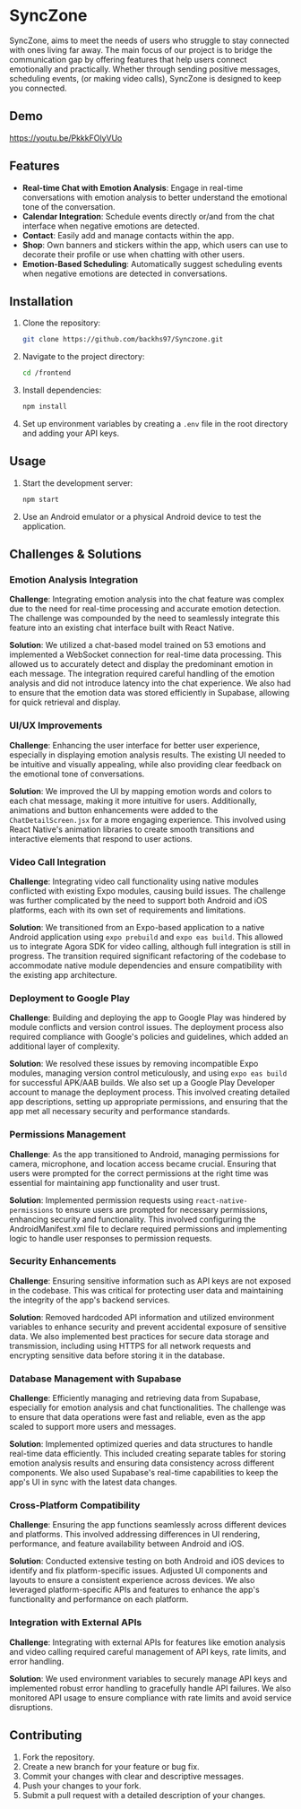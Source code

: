 # SyncZone

SyncZone, aims to meet the needs of users who struggle to stay connected with ones living far away. The main focus of our project is to bridge the communication gap by offering features that help users connect emotionally and practically. Whether through sending positive messages, scheduling events, (or making video calls), SyncZone is designed to keep you connected.

## Demo

https://youtu.be/PkkkFOlyVUo

## Features

- **Real-time Chat with Emotion Analysis**: Engage in real-time conversations with emotion analysis to better understand the emotional tone of the conversation.
- **Calendar Integration**: Schedule events directly or/and from the chat interface when negative emotions are detected.
- **Contact**: Easily add and manage contacts within the app.
- **Shop**: Own banners and stickers within the app, which users can use to decorate their profile or use when chatting with other users.
- **Emotion-Based Scheduling**: Automatically suggest scheduling events when negative emotions are detected in conversations.

## Installation

1. Clone the repository:
   ```bash
   git clone https://github.com/backhs97/Synczone.git
   ```
2. Navigate to the project directory:
   ```bash
   cd /frontend
   ```
3. Install dependencies:
   ```bash
   npm install
   ```
4. Set up environment variables by creating a `.env` file in the root directory and adding your API keys.

## Usage

1. Start the development server:
   ```bash
   npm start
   ```
2. Use an Android emulator or a physical Android device to test the application.

## Challenges & Solutions

### Emotion Analysis Integration

**Challenge**: Integrating emotion analysis into the chat feature was complex due to the need for real-time processing and accurate emotion detection. The challenge was compounded by the need to seamlessly integrate this feature into an existing chat interface built with React Native.

**Solution**: We utilized a chat-based model trained on 53 emotions and implemented a WebSocket connection for real-time data processing. This allowed us to accurately detect and display the predominant emotion in each message. The integration required careful handling of the emotion analysis and did not introduce latency into the chat experience. We also had to ensure that the emotion data was stored efficiently in Supabase, allowing for quick retrieval and display.

### UI/UX Improvements

**Challenge**: Enhancing the user interface for better user experience, especially in displaying emotion analysis results. The existing UI needed to be intuitive and visually appealing, while also providing clear feedback on the emotional tone of conversations.

**Solution**: We improved the UI by mapping emotion words and colors to each chat message, making it more intuitive for users. Additionally, animations and button enhancements were added to the `ChatDetailScreen.jsx` for a more engaging experience. This involved using React Native's animation libraries to create smooth transitions and interactive elements that respond to user actions.

### Video Call Integration

**Challenge**: Integrating video call functionality using native modules conflicted with existing Expo modules, causing build issues. The challenge was further complicated by the need to support both Android and iOS platforms, each with its own set of requirements and limitations.

**Solution**: We transitioned from an Expo-based application to a native Android application using `expo prebuild` and `expo eas build`. This allowed us to integrate Agora SDK for video calling, although full integration is still in progress. The transition required significant refactoring of the codebase to accommodate native module dependencies and ensure compatibility with the existing app architecture.

### Deployment to Google Play

**Challenge**: Building and deploying the app to Google Play was hindered by module conflicts and version control issues. The deployment process also required compliance with Google's policies and guidelines, which added an additional layer of complexity.

**Solution**: We resolved these issues by removing incompatible Expo modules, managing version control meticulously, and using `expo eas build` for successful APK/AAB builds. We also set up a Google Play Developer account to manage the deployment process. This involved creating detailed app descriptions, setting up appropriate permissions, and ensuring that the app met all necessary security and performance standards.

### Permissions Management

**Challenge**: As the app transitioned to Android, managing permissions for camera, microphone, and location access became crucial. Ensuring that users were prompted for the correct permissions at the right time was essential for maintaining app functionality and user trust.

**Solution**: Implemented permission requests using `react-native-permissions` to ensure users are prompted for necessary permissions, enhancing security and functionality. This involved configuring the AndroidManifest.xml file to declare required permissions and implementing logic to handle user responses to permission requests.

### Security Enhancements

**Challenge**: Ensuring sensitive information such as API keys are not exposed in the codebase. This was critical for protecting user data and maintaining the integrity of the app's backend services.

**Solution**: Removed hardcoded API information and utilized environment variables to enhance security and prevent accidental exposure of sensitive data. We also implemented best practices for secure data storage and transmission, including using HTTPS for all network requests and encrypting sensitive data before storing it in the database.

### Database Management with Supabase

**Challenge**: Efficiently managing and retrieving data from Supabase, especially for emotion analysis and chat functionalities. The challenge was to ensure that data operations were fast and reliable, even as the app scaled to support more users and messages.

**Solution**: Implemented optimized queries and data structures to handle real-time data efficiently. This included creating separate tables for storing emotion analysis results and ensuring data consistency across different components. We also used Supabase's real-time capabilities to keep the app's UI in sync with the latest data changes.

### Cross-Platform Compatibility

**Challenge**: Ensuring the app functions seamlessly across different devices and platforms. This involved addressing differences in UI rendering, performance, and feature availability between Android and iOS.

**Solution**: Conducted extensive testing on both Android and iOS devices to identify and fix platform-specific issues. Adjusted UI components and layouts to ensure a consistent experience across devices. We also leveraged platform-specific APIs and features to enhance the app's functionality and performance on each platform.

### Integration with External APIs

**Challenge**: Integrating with external APIs for features like emotion analysis and video calling required careful management of API keys, rate limits, and error handling.

**Solution**: We used environment variables to securely manage API keys and implemented robust error handling to gracefully handle API failures. We also monitored API usage to ensure compliance with rate limits and avoid service disruptions.

## Contributing

1. Fork the repository.
2. Create a new branch for your feature or bug fix.
3. Commit your changes with clear and descriptive messages.
4. Push your changes to your fork.
5. Submit a pull request with a detailed description of your changes.
